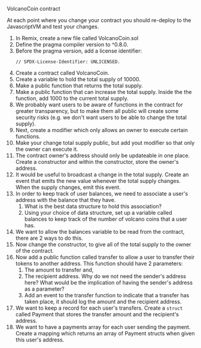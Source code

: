 VolcanoCoin contract

At each point where you change your contract you should re-deploy to the 
JavascriptVM and test your changes.

1. In Remix, create a new file called VolcanoCoin.sol
2. Define the pragma compiler version to ^0.8.0.
3. Before the pragma version, add a license identifier:
	```
	// SPDX-License-Identifier: UNLICENSED.
	```
4. Create a contract called VolcanoCoin.
5. Create a variable to hold the total supply of 10000.
6. Make a public function that returns the total supply.
7. Make a public function that can increase the total supply. Inside the 
the function, add 1000 to the current total supply.
8. We probably want users to be aware of functions in the contract for 
greater transparency, but to make them all public will create some security 
risks (e.g. we don't want users to be able to change the total supply).
9. Next, create a modifier which only allows an owner to execute certain 
functions.
10. Make your change total supply public, but add yout modifier so that 
only the owner can execute it.
11. The contract owner's address should only be updateable in one place. 
Create a constructor and within the constructor, store the owner's address.
12. It would be useful to broadcast a change in the total supply. Create an 
event that emits the new value whenever the total supply changes. When the 
supply changes, emit this event.
13. In order to keep track of user balances, we need to associate a user's 
address with the balance that they have.
	1. What is the best data structure to hold this association?
	2. Using your choice of data structure, set up a variable called 
	balances to keep track of the number of volcano coins that a user has.
14. We want to allow the balances variable to be read from the contract, 
there are 2 ways to do this.
15. Now change the constructor, to give all of the total supply to the owner 
of the contract.
16. Now add a public function called transfer to allow a user to transfer 
their tokens to another address. This function should have 2 parameters:
	1. The amount to transfer and,
	2. The recipient address.
	Why do we not need the sender's address here?
	What would be the implication of having the sender's address as a parameter?
	17. Add an event to the transfer function to indicate that a transfer has taken 
place, it should log the amount and the recipient address.
18. We want to keep a record for each user's transfers. Create a ````struct````
called Payment that stores the transfer amount and the recipient's address.
19. We want to have a payments array for each user sending the payment. Create 
a mapping which returns an array of Payment structs when given this user's 
address.
